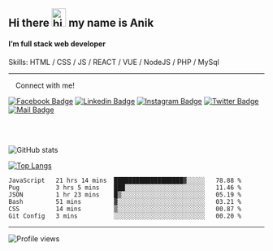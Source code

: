 ## Hi there <img src="https://user-images.githubusercontent.com/1303154/88677602-1635ba80-d120-11ea-84d8-d263ba5fc3c0.gif" width="28px" height="36" alt="hi"> my name is Anik

#### I’m full stack web developer

Skills:  HTML / CSS / JS / REACT / VUE / NodeJS / PHP / MySql


---

&emsp;Connect with me!

<a href="https://www.facebook.com/anik.aritro" target="_blank">![Facebook Badge](https://img.shields.io/badge/Facebook-1877F2?style=for-the-badge&logo=facebook&logoColor=white)</a> [![Linkedin Badge](https://img.shields.io/badge/LinkedIn-0077B5?style=for-the-badge&logo=linkedin&logoColor=white)](https://www.linkedin.com/in/anik-hossain540323/) [![Instagram Badge](https://img.shields.io/badge/Instagram-E4405F?style=for-the-badge&logo=instagram&logoColor=white)](https://www.instagram.com/aritro.anik) [![Twitter Badge](https://img.shields.io/badge/Twitter-1DA1F2?style=for-the-badge&logo=twitter&logoColor=white)](https://twitter.com/AritroAnik) [![Mail Badge](https://img.shields.io/badge/Gmail-D14836?style=for-the-badge&logo=gmail&logoColor=white)](mailto:anikhossain9120@gmail.com)

</br>
</br>


![GitHub stats](https://github-readme-stats.vercel.app/api?username=anik-hossain&show_icons=true&theme=monokai)

[![Top Langs](https://github-readme-stats.vercel.app/api/top-langs/?username=anik-hossain&layout=compact&theme=monokai)](https://github.com/anik-hossain)

<!--START_SECTION:waka-->

```text
JavaScript   21 hrs 14 mins  ███████████████████▓░░░░░   78.88 %
Pug          3 hrs 5 mins    ███░░░░░░░░░░░░░░░░░░░░░░   11.46 %
JSON         1 hr 23 mins    █▒░░░░░░░░░░░░░░░░░░░░░░░   05.19 %
Bash         51 mins         ▓░░░░░░░░░░░░░░░░░░░░░░░░   03.21 %
CSS          14 mins         ▒░░░░░░░░░░░░░░░░░░░░░░░░   00.87 %
Git Config   3 mins          ░░░░░░░░░░░░░░░░░░░░░░░░░   00.20 %
```

<!--END_SECTION:waka-->
---

![Profile views](https://gpvc.arturio.dev/anik-hossain)  
